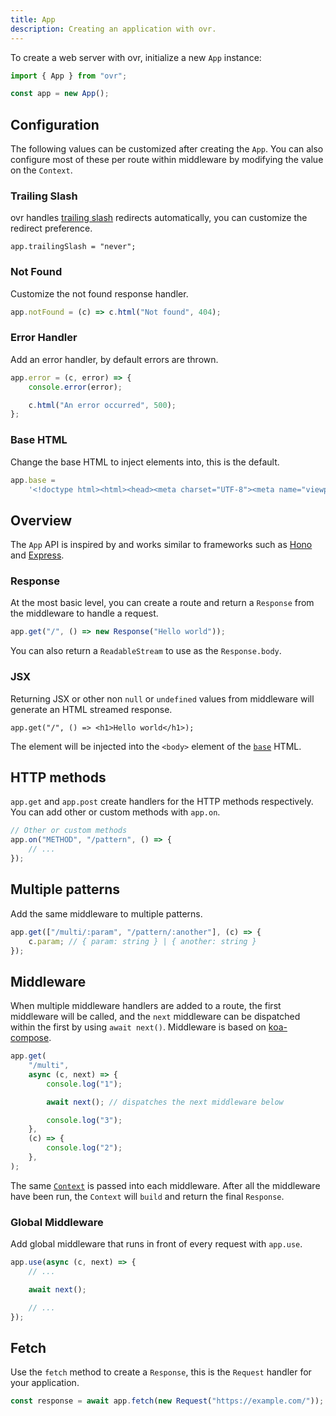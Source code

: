 ```yaml
---
title: App
description: Creating an application with ovr.
---
```


To create a web server with ovr, initialize a new `App` instance:

```ts
import { App } from "ovr";

const app = new App();
```

## Configuration

The following values can be customized after creating the `App`. You can also configure most of these per route within middleware by modifying the value on the `Context`.

### Trailing Slash

ovr handles [trailing slash](https://bjornlu.com/blog/trailing-slash-for-frameworks) redirects automatically, you can customize the redirect preference.

```tsk
app.trailingSlash = "never";
```

### Not Found

Customize the not found response handler.

```ts
app.notFound = (c) => c.html("Not found", 404);
```

### Error Handler

Add an error handler, by default errors are thrown.

```ts
app.error = (c, error) => {
	console.error(error);

	c.html("An error occurred", 500);
};
```

### Base HTML

Change the base HTML to inject elements into, this is the default.

```ts
app.base =
	'<!doctype html><html><head><meta charset="UTF-8"><meta name="viewport" content="width=device-width, initial-scale=1.0"></head><body></body></html>';
```

## Overview

The `App` API is inspired by and works similar to frameworks such as [Hono](https://hono.dev/) and [Express](https://expressjs.com/).

### Response

At the most basic level, you can create a route and return a `Response` from the middleware to handle a request.

```ts
app.get("/", () => new Response("Hello world"));
```

You can also return a `ReadableStream` to use as the `Response.body`.

### JSX

Returning JSX or other non `null` or `undefined` values from middleware will generate an HTML streamed response.

```tsx
app.get("/", () => <h1>Hello world</h1>);
```

The element will be injected into the `<body>` element of the [`base`](/03-app#base-html) HTML.

## HTTP methods

`app.get` and `app.post` create handlers for the HTTP methods respectively. You can add other or custom methods with `app.on`.

```ts
// Other or custom methods
app.on("METHOD", "/pattern", () => {
	// ...
});
```

## Multiple patterns

Add the same middleware to multiple patterns.

```ts
app.get(["/multi/:param", "/pattern/:another"], (c) => {
	c.param; // { param: string } | { another: string }
});
```

## Middleware

When multiple middleware handlers are added to a route, the first middleware will be called, and the `next` middleware can be dispatched within the first by using `await next()`. Middleware is based on [koa-compose](https://github.com/koajs/compose).

```ts
app.get(
	"/multi",
	async (c, next) => {
		console.log("1");

		await next(); // dispatches the next middleware below

		console.log("3");
	},
	(c) => {
		console.log("2");
	},
);
```

The same [`Context`](/04-context) is passed into each middleware. After all the middleware have been run, the `Context` will `build` and return the final `Response`.

### Global Middleware

Add global middleware that runs in front of every request with `app.use`.

```ts
app.use(async (c, next) => {
	// ...

	await next();

	// ...
});
```

## Fetch

Use the `fetch` method to create a `Response`, this is the `Request` handler for your application.

```ts
const response = await app.fetch(new Request("https://example.com/"));
```
